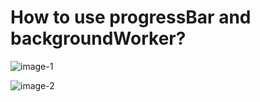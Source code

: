 # How to use progressBar and backgroundWorker?
![image-1](https://user-images.githubusercontent.com/17321075/138502094-d7e0698f-2e45-4b5b-8c88-0e0b25d85ad2.JPG)

![image-2](https://user-images.githubusercontent.com/17321075/138502101-63aa3aac-f07a-43d3-ba07-d2bb37ec6988.JPG)
